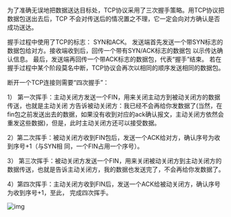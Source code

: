 为了准确无误地把数据送达目标处，TCP协议采用了三次握手策略。用TCP协议把数据包送出去后，TCP 不会对传送后的情况置之不理，它一定会向对方确认是否成功送达。

握手过程中使用了TCP的标志： SYN和ACK。 发送端首先发送一个带SYN标志的数据包给对方。接收端收到后，回传一个带有SYN/ACK标志的数据包 以示传达确认信息。 最后，发送端再回传一个带ACK标志的数据包，代表“握手”结束。 若在握手过程中某个阶段莫名中断，TCP协议会再次以相同的顺序发送相同的数据包。

断开一个TCP连接则需要“四次握手”： 

1） 第一次挥手：主动关闭方发送一个FIN，用来关闭主动方到被动关闭方的数据传送，也就是主动关闭 方告诉被动关闭方：我已经不会再给你发数据了(当然，在fin包之前发送出去的数据，如果没有收到对应的ack确认报文，主动关闭方依然会重发这些数据)，但是，此时主动关闭方还可以接受数据。 

2）第二次挥手：被动关闭方收到FIN包后，发送一个ACK给对方，确认序号为收到序号+1（与SYN相 同，一个FIN占用一个序号）。 

3） 第三次挥手：被动关闭方发送一个FIN，用来关闭被动关闭方到主动关闭方的数据传送，也就是告诉主动关闭方，我的数据也发送完了，不会再给你发数据了。 

4）第四次挥手：主动关闭方收到FIN后，发送一个ACK给被动关闭方，确认序号为收到序号+1，至此， 完成四次挥手。

![img](https://bkimg.cdn.bcebos.com/pic/d000baa1cd11728bf839be44c8fcc3cec3fd2cbb?x-bce-process=image/resize,m_lfit,w_268,limit_1/format,f_jpg)
